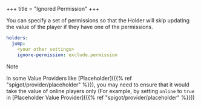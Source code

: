 +++
title = "Ignored Permission"
+++

You can specify a set of permissions so that the Holder will skip updating the value of the player if they have one of the permissions.

```yaml
holders:
  jump:
    <your other settings>
    ignore-permission: exclude.permission
```

> [!NOTE]
> In some Value Providers like [Placeholder]({{% ref "spigot/provider/placeholder" %}}), you may need to ensure that it would take the value of online players only (For example, by setting `online` to `true` in [Placeholder Value Provider]({{% ref "spigot/provider/placeholder" %}}))
